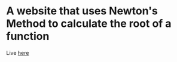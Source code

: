 # A website that uses Newton's Method to calculate the root of a function

Live [here](https://newton-method.zohan.tech)